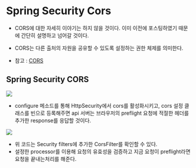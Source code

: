 # Spring Security Cors

- CORS에 대한 자세히 이야기는 하지 않을 것이다. 이미 이전에 포스팅하였기 때문에 간단히 설명하고 넘어갈 것이다.
- CORS는 다른 출처의 자원을 공유할 수 있도록 설정하는 권한 체제를 의미한다.

- 참고 : [CORS](https://github.com/bang-star/TIL/blob/main/backend/CORS.md)

## Spring Security CORS

<img src="https://img1.daumcdn.net/thumb/R1280x0/?scode=mtistory2&fname=https%3A%2F%2Fblog.kakaocdn.net%2Fdn%2FmgjtP%2Fbtq0VofncN3%2Fml0OckGYYZvdSF76zROsv0%2Fimg.png">


- configure 메소드를 통해 HttpSecurity에서 cors를 활성화시키고, cors 설정 클래스를 빈으로 등록해주면 api 서버는 브라우저의 preflight 요청에 적절한 헤더를 추가한 response를 응답할 것이다.

<img src="https://img1.daumcdn.net/thumb/R1280x0/?scode=mtistory2&fname=https%3A%2F%2Fblog.kakaocdn.net%2Fdn%2Fb7aeC1%2Fbtq6LPLVoRZ%2F3UDLkVjPRrJbQvyEJGqRK1%2Fimg.png">

- 위 코드는 Security filters에 추가한 CorsFilter를 확인할 수 있다.
- 설정한 processor를 이용해 요청의 유효성을 검증하고 지금 요청이 preflight라면 요청을 끝내는처리를 해준다. 
